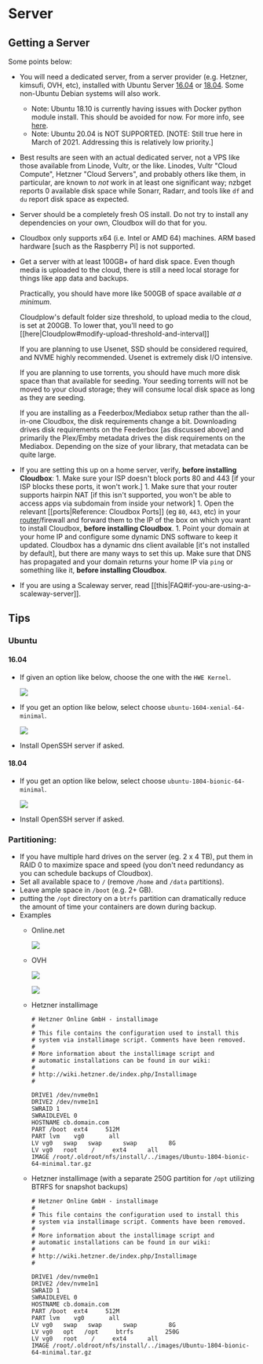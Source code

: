 # Server

## Getting a Server

Some points below:

* You will need a dedicated server, from a server provider \(e.g. Hetzner, kimsufi, OVH, etc\), installed with Ubuntu Server [16.04](http://releases.ubuntu.com/16.04/) or [18.04](http://releases.ubuntu.com/18.04/). Some non-Ubuntu Debian systems will also work.
  * Note: Ubuntu 18.10 is currently having issues with Docker python module install. This should be avoided for now. For more info, see [here](https://github.com/ansible/ansible/issues/37640).
  * Note: Ubuntu 20.04 is NOT SUPPORTED. \[NOTE: Still true here in March of 2021. Addressing this is relatively low priority.\]
* Best results are seen with an actual dedicated server, not a VPS like those available from Linode, Vultr, or the like. Linodes, Vultr "Cloud Compute", Hetzner "Cloud Servers", and probably others like them, in particular, are known to _not_ work in at least one significant way; nzbget reports 0 available disk space while Sonarr, Radarr, and tools like `df` and `du` report disk space as expected.
* Server should be a completely fresh OS install. Do not try to install any dependencies on your own, Cloudbox will do that for you.
* Cloudbox only supports x64 \(i.e. Intel or AMD 64\) machines. ARM based hardware \[such as the Raspberry Pi\] is not supported.
* Get a server with at least 100GB+ of hard disk space. Even though media is uploaded to the cloud, there is still a need local storage for things like app data and backups.

  Practically, you should have more like 500GB of space available _at a minimum_.

  Cloudplow's default folder size threshold, to upload media to the cloud, is set at 200GB. To lower that, you'll need to go \[\[here\|Cloudplow\#modify-upload-threshold-and-interval\]\]

  If you are planning to use Usenet, SSD should be considered required, and NVME highly recommended. Usenet is extremely disk I/O intensive.

  If you are planning to use torrents, you should have much more disk space than that available for seeding. Your seeding torrents will not be moved to your cloud storage; they will consume local disk space as long as they are seeding.

  If you are installing as a Feederbox/Mediabox setup rather than the all-in-one Cloudbox, the disk requirements change a bit. Downloading drives disk requirements on the Feederbox \[as discussed above\] and primarily the Plex/Emby metadata drives the disk requirements on the Mediabox. Depending on the size of your library, that metadata can be quite large.

* If you are setting this up on a home server, verify, **before installing Cloudbox**: 1. Make sure your ISP doesn't block ports 80 and 443 \[if your ISP blocks these ports, it won't work.\] 1. Make sure that your router supports hairpin NAT \[if this isn't supported, you won't be able to access apps via subdomain from inside your network\] 1. Open the relevant \[\[ports\|Reference: Cloudbox Ports\]\] \(eg `80`, `443`, etc\) in your [router](https://portforward.com/router.htm)/firewall and forward them to the IP of the box on which you want to install Cloudbox, **before installing Cloudbox**. 1. Point your domain at your home IP and configure some dynamic DNS software to keep it updated. Cloudbox has a dynamic dns client available \[it's not installed by default\], but there are many ways to set this up. Make sure that DNS has propagated and your domain returns your home IP via `ping` or something like it, **before installing Cloudbox**.
* If you are using a Scaleway server, read \[\[this\|FAQ\#if-you-are-using-a-scaleway-server\]\].

## Tips

### Ubuntu

#### 16.04

* If given an option like below, choose the one with the `HWE Kernel`.

  ![](https://i.imgur.com/nBCsD9E.png)

* If you get an option like below, select choose `ubuntu-1604-xenial-64-minimal`.

  ![](https://i.imgur.com/DcZAAWM.png)

* Install OpenSSH server if asked.

#### 18.04

* If you get an option like below, select choose `ubuntu-1804-bionic-64-minimal`.

  ![](https://i.imgur.com/DcZAAWM.png)

* Install OpenSSH server if asked.

### Partitioning:

* If you have multiple hard drives on the server \(eg. 2 x 4 TB\), put them in RAID 0 to maximize space and speed \(you don't need redundancy as you can schedule backups of Cloudbox\).
* Set all available space to `/` \(remove `/home` and `/data` partitions\).
* Leave ample space in `/boot` \(e.g. 2+ GB\).
* putting the `/opt` directory on a `btrfs` partition can dramatically reduce the amount of time your containers are down during backup.
* Examples
  * Online.net

    ![](https://i.imgur.com/1rDCs4z.png)

  * OVH

    ![](https://i.imgur.com/GRTjQvt.png)

    ![](https://i.imgur.com/UqR2GCv.png)

  * Hetzner installimage

    ```text
    # Hetzner Online GmbH - installimage
    #
    # This file contains the configuration used to install this
    # system via installimage script. Comments have been removed.
    #
    # More information about the installimage script and
    # automatic installations can be found in our wiki:
    #
    # http://wiki.hetzner.de/index.php/Installimage
    #

    DRIVE1 /dev/nvme0n1
    DRIVE2 /dev/nvme1n1
    SWRAID 1
    SWRAIDLEVEL 0
    HOSTNAME cb.domain.com
    PART /boot  ext4     512M
    PART lvm    vg0       all
    LV vg0   swap   swap      swap         8G
    LV vg0   root    /     ext4      all
    IMAGE /root/.oldroot/nfs/install/../images/Ubuntu-1804-bionic-64-minimal.tar.gz
    ```

  * Hetzner installimage \(with a separate 250G partition for `/opt` utilizing BTRFS for snapshot backups\)

    ```text
    # Hetzner Online GmbH - installimage
    #
    # This file contains the configuration used to install this
    # system via installimage script. Comments have been removed.
    #
    # More information about the installimage script and
    # automatic installations can be found in our wiki:
    #
    # http://wiki.hetzner.de/index.php/Installimage
    #

    DRIVE1 /dev/nvme0n1
    DRIVE2 /dev/nvme1n1
    SWRAID 1
    SWRAIDLEVEL 0
    HOSTNAME cb.domain.com
    PART /boot  ext4     512M
    PART lvm    vg0       all
    LV vg0   swap   swap      swap         8G
    LV vg0   opt   /opt     btrfs         250G
    LV vg0   root    /     ext4      all
    IMAGE /root/.oldroot/nfs/install/../images/Ubuntu-1804-bionic-64-minimal.tar.gz
    ```

